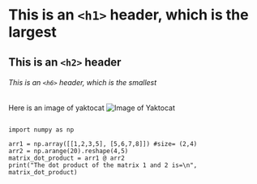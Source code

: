 # This is an `<h1>` header, which is the largest

## This is an `<h2>` header

###### This is an `<h6>` header, which is the smallest


Here is an image of yaktocat
![Image of Yaktocat](https://octodex.github.com/images/yaktocat.png)


```Here is a python code

import numpy as np

arr1 = np.array([[1,2,3,5], [5,6,7,8]]) #size= (2,4)
arr2 = np.arange(20).reshape(4,5)
matrix_dot_product = arr1 @ arr2
print("The dot product of the matrix 1 and 2 is=\n", matrix_dot_product)

```
